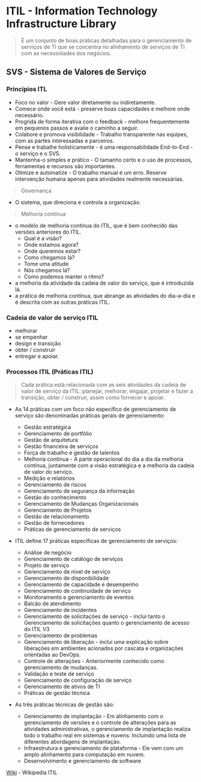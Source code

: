 # ITIL - Information Technology Infrastructure Library

> É um conjunto de boas práticas detalhadas para o gerenciamento de serviços de TI que se concentra no alinhamento de serviços de TI com as necessidades dos negócios.

## SVS -  Sistema de Valores de Serviço

### Princípios ITL

* Foco no valor - Gere valor diretamente ou indiretamente.
* Comece onde você está - preserve boas capacidades e melhore onde necessário.
* Progrida de forma iterativa com o feedback - melhore frequentemente em pequenos passos e avalie o caminho a seguir.
* Colabore e promova visibilidade - Trabalho transparente nas equipes, com as partes interessadas e parceiros.
* Pense e trabalhe holisticamente - é uma responsabilidade End-to-End - o serviço e o SVS.
* Mantenha-o simples e prático - O tamanho certo e o uso de processos, ferramentas e recursos são importantes.
* Otimize e automatize - O trabalho manual é um erro. Reserve intervenção humana apenas para atividades realmente necessárias.

> Governança

* O sistema, que direciona e controla a organização.

> Melhoria contínua

* o modelo de melhoria contínua do ITIL, que é bem conhecido das versões anteriores do ITIL.
    * Qual é a visão?
    * Onde estamos agora?
    * Onde queremos estar?
    * Como chegamos lá?
    * Tome uma atitude
    * Nós chegamos lá?
    * Como podemos manter o ritmo?
* a melhoria da atividade da cadeia de valor do serviço, que é introduzida lá.
* a prática de melhoria contínua, que abrange as atividades do dia-a-dia e é descrita com as outras práticas ITIL.

### Cadeia de valor de serviço ITIL

* melhorar
* se empenhar
* design e transição
* obter / construir
* entregar e apoiar.


### Processos ITIL (Práticas ITIL)

> Cada prática está relacionada com as seis atividades da cadeia de valor de serviço da ITIL: planejar, melhorar, engajar, projetar e fazer a transição, obter / construir, assim como fornecer e apoiar.

* As 14 práticas com um foco não específico de gerenciamento de serviço são denominadas práticas gerais de gerenciamento:
    * Gestão estratégica
    * Gerenciamento de portfólio
    * Gestão de arquitetura
    * Gestão financeira de serviços
    * Força de trabalho e gestão de talentos
    * Melhoria contínua - A parte operacional do dia a dia da melhoria contínua, juntamente com a visão estratégica e a melhoria da cadeia de valor do serviço.
    * Medição e relatórios
    * Gerenciamento de riscos
    * Gerenciamento de segurança da informação
    * Gestão do conhecimento
    * Gerenciamento de Mudanças Organizacionais
    * Gerenciamento de Projetos
    * Gestão de relacionamento
    * Gestão de fornecedores
    * Práticas de gerenciamento de serviços

* ITIL define 17 práticas específicas de gerenciamento de serviços:
    * Análise de negócio
    * Gerenciamento de catálogo de serviços
    * Projeto de serviço
    * Gerenciamento de nível de serviço
    * Gerenciamento de disponibilidade
    * Gerenciamento de capacidade e desempenho
    * Gerenciamento de continuidade de serviço
    * Monitoramento e gerenciamento de eventos
    * Balcão de atendimento
    * Gerenciamento de incidentes
    * Gerenciamento de solicitações de serviço - inclui tanto o Gerenciamento de solicitações quanto o gerenciamento de acesso do ITIL V3
    * Gerenciamento de problemas
    * Gerenciamento de liberação - inclui uma explicação sobre liberações em ambientes acionados por cascata e organizações orientadas ao DevOps.
    * Controle de alterações - Anteriormente conhecido como gerenciamento de mudanças.
    * Validação e teste de serviço
    * Gerenciamento de configuração de serviço
    * Gerenciamento de ativos de TI
    * Práticas de gestão técnica

* As três práticas técnicas de gestão são:
    * Gerenciamento de implantação - Em alinhamento com o gerenciamento de versões e o controle de alterações para as atividades administrativas, o gerenciamento de implantação realiza todo o trabalho real em sistemas e nuvens. Incluindo uma lista de diferentes abordagens de implantação.
    * Infraestrutura e gerenciamento de plataforma - Ele vem com um amplo alinhamento para computação em nuvem.
    * Desenvolvimento e gerenciamento de software





[Wiki](https://pt.wikipedia.org/wiki/Information_Technology_Infrastructure_Library#cite_note-8) - Wikipedia ITIL